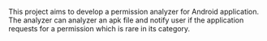 This project aims to develop a permission analyzer for Android application.
The analyzer can analyzer an apk file and notify user if the application requests for a permission which is rare in its category.
